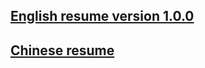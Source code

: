 
## [English resume version 1.0.0](./english.resume.md)

## [Chinese resume](./richard.chinese.resume.html)
